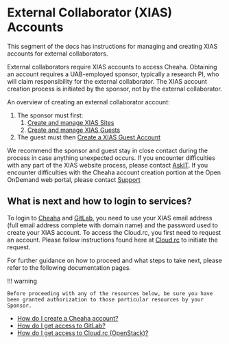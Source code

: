 # External Collaborator (XIAS) Accounts

This segment of the docs has instructions for managing and creating XIAS accounts for external collaborators.

External collaborators require XIAS accounts to access Cheaha. Obtaining an account requires a UAB-employed sponsor, typically a research PI, who will claim responsibility for the external collaborator. The XIAS account creation process is initiated by the sponsor, not by the external collaborator.

An overview of creating an external collaborator account:

1. The sponsor must first:
    1. [Create and manage XIAS Sites](pi_site_management.md)
    1. [Create and manage XIAS Guests](pi_guest_management.md)
1. The guest must then [Create a XIAS Guest Account](guest_instructions.md)

We recommend the sponsor and guest stay in close contact during the process in case anything unexpected occurs. If you encounter difficulties with any part of the XIAS website process, please contact [AskIT](mailto:askit@uab.edu). If you encounter difficulties with the Cheaha account creation portion at the Open OnDemand web portal, please contact [Support](../../help/support.md)

## What is next and how to login to services?

To login to [Cheaha](../../cheaha/getting_started.md) and [GitLab](../gitlab_account.md), you need to use your XIAS email address (full email address complete with domain name) and the password used to create your XIAS account. To access the Cloud.rc, you first need to request an account. Please follow instructions found here at [Cloud.rc](../../uab_cloud/index.md#first-steps) to initiate the request.

For further guidance on how to proceed and what steps to take next, please refer to the following documentation pages.

<!-- markdownlint-disable MD046-->
!!! warning

    Before proceeding with any of the resources below, be sure you have been granted authorization to those particular resources by your Sponsor.
<!-- markdownlint-enable MD046 -->

- [How do I create a Cheaha account?](../cheaha_account.md)
- [How do I get access to GitLab?](../gitlab_account.md)
- [How do I get access to Cloud.rc (OpenStack)?](../../uab_cloud/tutorial/index.md)

